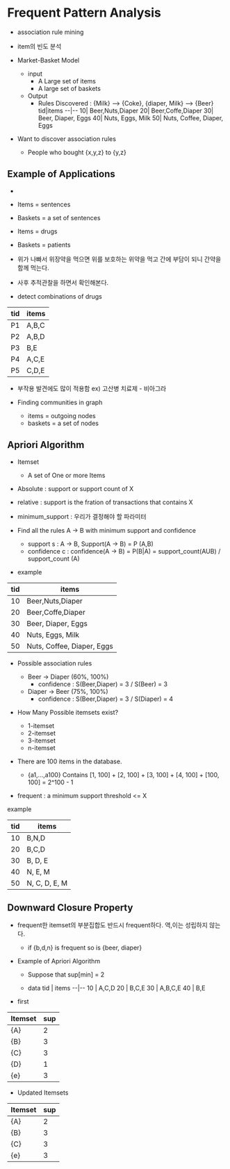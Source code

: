 # Frequent Pattern Analysis
- association rule mining
- item의 빈도 분석

- Market-Basket Model
  - input
    - A Large set of items
    - A large set of baskets
  - Output
    - Rules Discovered : {Milk} --> {Coke}, {diaper, Milk} --> {Beer}
tid|items
--|--
10| Beer,Nuts,Diaper
20| Beer,Coffe,Diaper
30| Beer, Diaper, Eggs
40| Nuts, Eggs, Milk
50| Nuts, Coffee, Diaper, Eggs



- Want to discover association rules
  - People who bought {x,y,z} to {y,z}
 
## Example of Applications
-
- Items = sentences
- Baskets = a set of sentences


- Items = drugs
- Baskets = patients

- 위가 나빠서 위장약을 먹으면 위를 보호하는 위약을 먹고 간에 부담이 되니 간약을 함께 먹는다.
- 사후 추적관찰을 하면서 확인해본다.
- detect combinations of drugs

tid|items
--|--
P1| A,B,C
P2| A,B,D
P3| B,E
P4| A,C,E
P5| C,D,E

- 부작용 발견에도 많이 적용함 ex) 고산병 치료제 - 비아그라

- Finding communities in graph
  - items = outgoing nodes
  - baskets = a set of nodes
  
## Apriori Algorithm
- Itemset
  - A set of One or more Items
 

- Absolute : support or support count of X
- relative : support is the fration of transactions that contains X

- minimum_support : 우리가 결정해야 할 파라미터


- Find all the rules A -> B with minimum support and confidence
  - support s : A -> B, Support(A -> B) = P (A,B)
  - confidence c : confidence(A -> B) = P(B|A) = support_count(AUB) / support_count (A)
  
- example

tid|items
--|--
10| Beer,Nuts,Diaper
20| Beer,Coffe,Diaper
30| Beer, Diaper, Eggs
40| Nuts, Eggs, Milk
50| Nuts, Coffee, Diaper, Eggs

- Possible association rules
  - Beer -> Diaper (60%, 100%)
    - confidence : S(Beer,Diaper) = 3 / S(Beer) = 3
  - Diaper -> Beer (75%, 100%)
    - confidence : S(Beer,Diaper) = 3 / S(Diaper) = 4
  
- How Many Possible itemsets exist?
  - 1-itemset
  - 2-itemset
  - 3-itemset
  - n-itemset
- There are 100 items in the database.
  - {a1,...,a100} Contains [1, 100] + [2, 100] + [3, 100] + [4, 100] + [100, 100] = 2^100 - 1
  
- frequent : a minimum support threshold <= X 

example

tid|items
--|--
10| B,N,D
20| B,C,D
30| B, D, E
40| N, E, M
50| N, C, D, E, M


## Downward Closure Property
- frequent한 itemset의 부분집합도 반드시 frequent하다. 역,이는 성립하지 않는다.
  - if {b,d,n} is frequent so is {beer, diaper} 
  
- Example of Apriori Algorithm
  - Suppose that sup[min] = 2
  
  - data
  tid | items
  --|--
  10 | A,C,D
  20 | B,C,E
  30 | A,B,C,E
  40 | B,E
 
 - first
 
 Itemset | sup
 --|--
 {A} | 2
 {B} | 3
 {C} | 3
 {D} | 1
 {e} | 3

- Updated Itemsets

 Itemset | sup
 --|--
 {A} | 2
 {B} | 3
 {C} | 3
  {e} | 3
